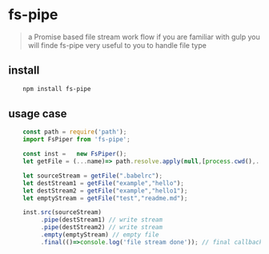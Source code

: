 # fs-pipe

> a Promise based file stream work flow
> if you are familiar with gulp
> you will finde fs-pipe very useful to you to handle file type


## install

```bash
    npm install fs-pipe
```

## usage case

```javascript
    const path = require('path');
    import FsPiper from 'fs-pipe';

    const inst =   new FsPiper();
    let getFile = (...name)=> path.resolve.apply(null,[process.cwd(),...name])

    let sourceStream = getFile(".babelrc");
    let destStream1 = getFile("example","hello");
    let destStream2 = getFile("example","hello1");
    let emptyStream = getFile("test","readme.md");

    inst.src(sourceStream)
         .pipe(destStream1) // write stream
         .pipe(destStream2) // write stream
         .empty(emptyStream) // empty file
         .final(()=>console.log('file stream done')); // final callback

```



